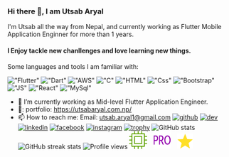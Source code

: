 ### Hi there :wave:, I am Utsab Aryal
I'm Utsab all the way from Nepal, and currently working as  Flutter Mobile  Application Enginner for more than 1 years.
#### I Enjoy tackle new chanllenges and love learning new things.
Some languages and tools I am familiar with:

!["Flutter"](https://img.shields.io/badge/Flutter-e89494?style=for-the-badge&logo=flutter&logoColor=blue)
!["Dart"](https://img.shields.io/badge/Dart-a4a9b2?style=for-the-badge&logo=dart&logoColor=blue)
!["AWS"](https://img.shields.io/badge/AWS-222f40?style=for-the-badge&logo=amazon-aws&logoColor=ec912d)
!["C"](https://img.shields.io/badge/C-00599C?style=for-the-badge&logo=c&logoColor=white)
!["HTML"](https://img.shields.io/badge/HTML5-E34F26?style=for-the-badge&logo=html5&logoColor=white)
!["Css"](https://img.shields.io/badge/CSS3-1572B6?style=for-the-badge&logo=css3&logoColor=white)
!["Bootstrap"](https://img.shields.io/badge/Bootstrap-563D7C?style=for-the-badge&logo=bootstrap&logoColor=white)
!["JS"](https://img.shields.io/badge/JavaScript-F7DF1E?style=for-the-badge&logo=javascript&logoColor=black)
!["React"](https://img.shields.io/badge/React-20232A?style=for-the-badge&logo=react&logoColor=61DAFB)
!["MySql"](https://img.shields.io/badge/MySQL-00000F?style=for-the-badge&logo=mysql&logoColor=white)
- :seedling: I’m currently working as Mid-level Flutter Application Engineer.
- 💁: portfolio: https://utsabaryal.com.np/
- :mailbox: How to reach me: Email: utsab.aryal1@gmail.com
[<img src='https://cdn.jsdelivr.net/npm/simple-icons@3.0.1/icons/github.svg' alt='github' height='40'>](https://github.com/utsab1)  [<img src='https://cdn.jsdelivr.net/npm/simple-icons@3.0.1/icons/dev-dot-to.svg' alt='dev' height='40'>](https://dev.to/utsab1)  [<img src='https://cdn.jsdelivr.net/npm/simple-icons@3.0.1/icons/linkedin.svg' alt='linkedin' height='40'>](www.linkedin.com/in/utsabaryal)  [<img src='https://cdn.jsdelivr.net/npm/simple-icons@3.0.1/icons/facebook.svg' alt='facebook' height='40'>](https://www.facebook.com/utsab9/)  [<img src='https://cdn.jsdelivr.net/npm/simple-icons@3.0.1/icons/instagram.svg' alt='instagram' height='40'>](https://www.instagram.com/utsab.aryal/)
[![trophy](https://github-profile-trophy.vercel.app/?username=utsab1)](https://github.com/ryo-ma/github-profile-trophy)
![GitHub stats](https://github-readme-stats.vercel.app/api?username=utsab1&show_icons=true)  ![GitHub streak stats](https://github-readme-streak-stats.herokuapp.com/?user=utsab1)
![Profile views](https://gpvc.arturio.dev/utsab1)
<a href='https://docs.github.com/en/developers'><img src='https://raw.githubusercontent.com/acervenky/animated-github-badges/master/assets/devbadge.gif' width='40' height='40'></a> <a href='https://github.com/pricing'><img src='https://raw.githubusercontent.com/acervenky/animated-github-badges/master/assets/pro.gif' width='40' height='40'></a> <a href='https://stars.github.com/'><img src='https://raw.githubusercontent.com/acervenky/animated-github-badges/master/assets/starbadge.gif' width='35' height='35'></a>

